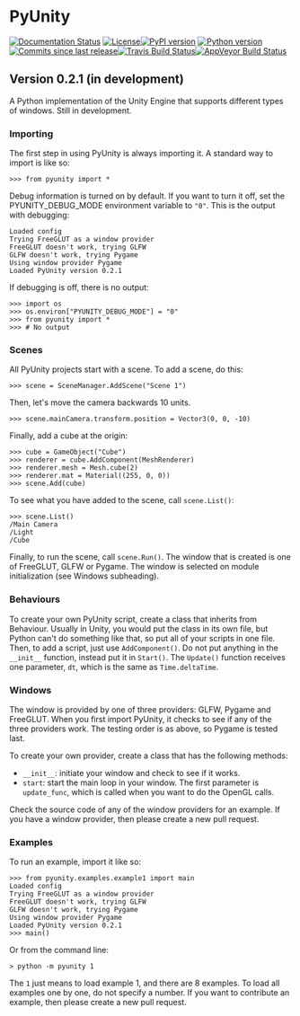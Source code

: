 # PyUnity

[![Documentation Status](https://readthedocs.org/projects/pyunity/badge/?version=latest)](https://pyunity.readthedocs.io/en/latest/?badge=latest) [![License](https://img.shields.io/pypi/l/pyunity.svg?v=1)](https://pypi.python.org/pypi/pyunity)[![PyPI version](https://img.shields.io/pypi/v/pyunity.svg?v=1)](https://pypi.python.org/pypi/pyunity) [![Python version](https://img.shields.io/pypi/pyversions/pyunity.svg?logo=python&logoColor=FBE072)](https://pypi.python.org/pypi/pyunity) [![Commits since last release](https://img.shields.io/github/commits-since/rayzchen/pyunity/0.2.1.svg)](https://github.com/rayzchen/pyunity/compare/0.2.1...master)[![Travis Build Status](https://travis-ci.org/rayzchen/pyunity.svg?branch=master)](https://travis-ci.org/rayzchen/pyunity)[![AppVeyor Build Status](https://ci.appveyor.com/api/projects/status/ohl61d2vavl37tmj?svg=true)](https://ci.appveyor.com/project/rayzchen/pyunity)

## Version 0.2.1 (in development)

A Python implementation of the Unity Engine
that supports different types of windows.
Still in development.

### Importing
The first step in using PyUnity is always
importing it. A standard way to import is like
so:

    >>> from pyunity import *

Debug information is turned on by default. If
you want to turn it off, set the
PYUNITY_DEBUG_MODE environment variable to ``"0"``.
This is the output with debugging:

    Loaded config
    Trying FreeGLUT as a window provider
    FreeGLUT doesn't work, trying GLFW
    GLFW doesn't work, trying Pygame
    Using window provider Pygame
    Loaded PyUnity version 0.2.1

If debugging is off, there is no output:

    >>> import os
    >>> os.environ["PYUNITY_DEBUG_MODE"] = "0"
    >>> from pyunity import *
    >>> # No output

### Scenes
All PyUnity projects start with a scene. To add
a scene, do this:

    >>> scene = SceneManager.AddScene("Scene 1")

Then, let's move the camera backwards 10 units.

    >>> scene.mainCamera.transform.position = Vector3(0, 0, -10)

Finally, add a cube at the origin:

    >>> cube = GameObject("Cube")
    >>> renderer = cube.AddComponent(MeshRenderer)
    >>> renderer.mesh = Mesh.cube(2)
    >>> renderer.mat = Material((255, 0, 0))
    >>> scene.Add(cube)

To see what you have added to the scene, call ``scene.List()``:

    >>> scene.List()
    /Main Camera
    /Light
    /Cube

Finally, to run the scene, call ``scene.Run()``. The window that
is created is one of FreeGLUT, GLFW or Pygame. The window is
selected on module initialization (see Windows subheading).

### Behaviours
To create your own PyUnity script, create a class that inherits
from Behaviour. Usually in Unity, you would put the class in its
own file, but Python can't do something like that, so put all of
your scripts in one file. Then, to add a script, just use
``AddComponent()``. Do not put anything in the ``__init__`` function,
instead put it in ``Start()``. The ``Update()`` function receives one
parameter, ``dt``, which is the same as ``Time.deltaTime``.

### Windows
The window is provided by one of three
providers: GLFW, Pygame and FreeGLUT.
When you first import PyUnity, it checks
to see if any of the three providers
work. The testing order is as above, so
Pygame is tested last.

To create your own provider, create a
class that has the following methods:

- ``__init__``: initiate your window and
  check to see if it works.
- ``start``: start the main loop in your
  window. The first parameter is
  ``update_func``, which is called
  when you want to do the OpenGL calls.

Check the source code of any of the window
providers for an example. If you have a
window provider, then please create a new
pull request.

### Examples
To run an example, import it like so:

    >>> from pyunity.examples.example1 import main
    Loaded config
    Trying FreeGLUT as a window provider
    FreeGLUT doesn't work, trying GLFW
    GLFW doesn't work, trying Pygame
    Using window provider Pygame
    Loaded PyUnity version 0.2.1
    >>> main()

Or from the command line:

    > python -m pyunity 1

The ``1`` just means to load example 1, and there
are 8 examples. To load all examples one by
one, do not specify a number. If you want to
contribute an example, then please create a
new pull request.


